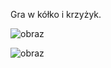 Gra w kółko i krzyżyk.

![obraz](https://github.com/amazur003/tictactoe/assets/82524014/aaae76de-876a-4616-9d89-29c76ac0ad5b)

![obraz](https://github.com/amazur003/tictactoe/assets/82524014/7516ebd4-e641-494f-86af-ceb9ed7a7375)
